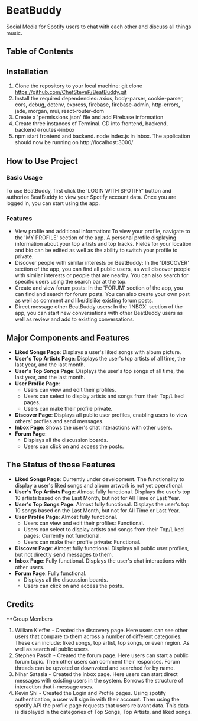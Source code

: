 # BeatBuddy
Social Media for Spotify users to chat with each other and discuss all things music.
## Table of Contents
## Installation 
1. Clone the repository to your local machine: git clone https://github.com/ChefSteveP/BeatBuddy.git
2. Install the required dependencies: axios, body-parser, cookie-parser, cors, debug, dotenv, express, firebase, firebase-admin, http-errors, jade, morgan, mui, react-router-dom
3. Create a 'permissions.json' file and add Firebase information
4. Create three instances of Terminal. CD into frontend, backend, backend->routes->inbox
5. npm start frontend and backend. node index.js in inbox.
The application should now be running on http://localhost:3000/
## How to Use Project
### Basic Usage
To use BeatBuddy, first click the 'LOGIN WITH SPOTIFY' button and authorize BeatBuddy to view your Spotify account data. Once you are logged in, you can start using the app.
### Features
- View profile and additional information: To view your profile, navigate to the 'MY PROFILE' section of the app. A personal profile displaying information about your top artists and top tracks. Fields for your location and bio can be edited as well as the ability to switch your profile to private.
- Discover people with similar interests on BeatBuddy: In the 'DISCOVER' section of the app, you can find all public users, as well discover people with similar interests or people that are nearby. You can also search for specific users using the search bar at the top.
- Create and view forum posts: In the 'FORUM' section of the app, you can find and search for forum posts. You can also create your own post as well as comment and like/dislike existing forum posts.
- Direct message other BeatBuddy users: In the 'INBOX' section of the app, you can start new conversations with other BeatBuddy users as well as review and add to existing conversations.
## Major Components and Features

-   **Liked Songs Page**: Displays a user's liked songs with album picture.
-   **User's Top Artists Page**: Displays the user's top artists of all time, the last year, and the last month.
-   **User's Top Songs Page**: Displays the user's top songs of all time, the last year, and the last month.
-   **User Profile Page**:
    -   Users can view and edit their profiles.
    -   Users can select to display artists and songs from their Top/Liked pages.
    -   Users can make their profile private.
-   **Discover Page**: Displays all public user profiles, enabling users to view others' profiles and send messages.
-   **Inbox Page**: Shows the user's chat interactions with other users.
-   **Forum Page**:
    -   Displays all the discussion boards.
    -   Users can click on and access the posts.
## The Status of those Features

-   **Liked Songs Page**: Currently under development. The functionality to display a user's liked songs and album artwork is not yet operational.
-   **User's Top Artists Page**: Almost fully functional. Displays the user's top 10 artists based on the Last Month, but not for All Time or Last Year.
-   **User's Top Songs Page**: Almost fully functional. Displays the user's top 10 songs based on the Last Month, but not for All Time or Last Year.
-   **User Profile Page**: Almost fully functional.
    -   Users can view and edit their profiles: Functional.
    -   Users can select to display artists and songs from their Top/Liked pages: Currently not functional.
    -   Users can make their profile private: Functional.
-   **Discover Page**: Almost fully functional. Displays all public user profiles, but not directly send messages to them.
-   **Inbox Page**: Fully functional. Displays the user's chat interactions with other users.
-   **Forum Page**: Fully functional.
    -   Displays all the discussion boards.
    -   Users can click on and access the posts.
## Credits
**Group Members
  1. William Kieffer - Created the discovery page. Here users can see other users that compare to them across a number of different categories. These can include: liked songs, top artist, top songs, or even region. As well as search all public users. 
  2. Stephen Pasch - Created the forum page. Here users can start a public forum topic. Then other users can comment their responses. Forum threads can be upvoted or downvoted and searched for by name.
  3. Nihar Satasia - Created the inbox page. Here users can start direct messages with existing users in the system. Borrows the structure of interaction that i-message uses. 
  4. Kevin Shi - Created the Login and Profile pages. Using spotify authentication, a user will sign in with their account. Then using the spotify API the profile page requests that users relavant data. This data is displayed in the categories of Top Songs, Top Artists, and liked songs.

